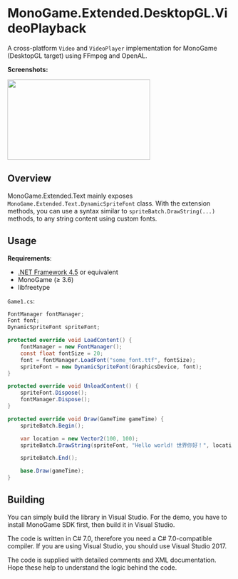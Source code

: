 # MonoGame.Extended.DesktopGL.VideoPlayback

A cross-platform `Video` and `VideoPlayer` implementation for MonoGame (DesktopGL target) using FFmpeg and OpenAL.

**Screenshots:**

<img src="https://raw.githubusercontent.com/hozuki/OpenMLTD.Projector/master/media/Text/screenshots/screenshot1.png" width="320" height="180" />

## Overview

MonoGame.Extended.Text mainly exposes `MonoGame.Extended.Text.DynamicSpriteFont` class.
With the extension methods, you can use a syntax similar to `spriteBatch.DrawString(...)` methods, to any string content using custom fonts.

## Usage

**Requirements**:

- [.NET Framework 4.5](https://www.microsoft.com/en-us/download/details.aspx?id=42642) or equivalent
- MonoGame (≥ 3.6)
- libfreetype

`Game1.cs`:

```csharp
FontManager fontManager;
Font font;
DynamicSpriteFont spriteFont;

protected override void LoadContent() {
    fontManager = new FontManager();
    const float fontSize = 20;
    font = fontManager.LoadFont("some_font.ttf", fontSize);
    spriteFont = new DynamicSpriteFont(GraphicsDevice, font);
}

protected override void UnloadContent() {
    spriteFont.Dispose();
    fontManager.Dispose();
}

protected override void Draw(GameTime gameTime) {
    spriteBatch.Begin();

    var location = new Vector2(100, 100);
    spriteBatch.DrawString(spriteFont, "Hello world! 世界你好！", location, Color.White);

    spriteBatch.End();

    base.Draw(gameTime);
}
```

## Building

You can simply build the library in Visual Studio. For the demo, you have to install MonoGame SDK first, then build it in Visual Studio.

The code is written in C# 7.0, therefore you need a C# 7.0-compatible compiler. If you are using Visual Studio, you should use Visual Studio 2017.

The code is supplied with detailed comments and XML documentation. Hope these help to understand the logic behind the code.

